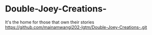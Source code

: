 # Double-Joey-Creations-
It's the home for those that own their stories
https://github.com/mainamwangi202-lgtm/Double-Joey-Creations-.git
